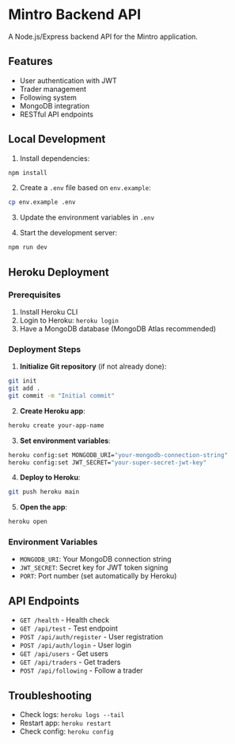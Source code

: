 # Mintro Backend API

A Node.js/Express backend API for the Mintro application.

## Features

- User authentication with JWT
- Trader management
- Following system
- MongoDB integration
- RESTful API endpoints

## Local Development

1. Install dependencies:

```bash
npm install
```

2. Create a `.env` file based on `env.example`:

```bash
cp env.example .env
```

3. Update the environment variables in `.env`

4. Start the development server:

```bash
npm run dev
```

## Heroku Deployment

### Prerequisites

1. Install Heroku CLI
2. Login to Heroku: `heroku login`
3. Have a MongoDB database (MongoDB Atlas recommended)

### Deployment Steps

1. **Initialize Git repository** (if not already done):

```bash
git init
git add .
git commit -m "Initial commit"
```

2. **Create Heroku app**:

```bash
heroku create your-app-name
```

3. **Set environment variables**:

```bash
heroku config:set MONGODB_URI="your-mongodb-connection-string"
heroku config:set JWT_SECRET="your-super-secret-jwt-key"
```

4. **Deploy to Heroku**:

```bash
git push heroku main
```

5. **Open the app**:

```bash
heroku open
```

### Environment Variables

- `MONGODB_URI`: Your MongoDB connection string
- `JWT_SECRET`: Secret key for JWT token signing
- `PORT`: Port number (set automatically by Heroku)

## API Endpoints

- `GET /health` - Health check
- `GET /api/test` - Test endpoint
- `POST /api/auth/register` - User registration
- `POST /api/auth/login` - User login
- `GET /api/users` - Get users
- `GET /api/traders` - Get traders
- `POST /api/following` - Follow a trader

## Troubleshooting

- Check logs: `heroku logs --tail`
- Restart app: `heroku restart`
- Check config: `heroku config`
